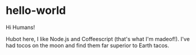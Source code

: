 # hello-world

Hi Humans!

Hubot here, I like Node.js and Coffeescript (that's what I'm madeof!).
I've had tocos on the moon and find them far superior to Earth tacos.
